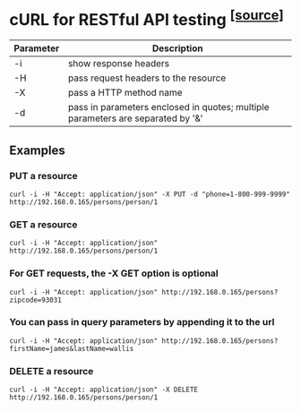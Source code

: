 # cURL for RESTful API testing <sup>[[source]](http://blogs.plexibus.com/2009/01/15/rest-esting-with-curl)</sup>

Parameter | Description
--------- | -----------
-i        | show response headers
-H        | pass request headers to the resource
-X        | pass a HTTP method name
-d        | pass in parameters enclosed in quotes; multiple parameters are separated by '&'

## Examples

### PUT a resource

```
curl -i -H "Accept: application/json" -X PUT -d "phone=1-800-999-9999" http://192.168.0.165/persons/person/1
```

### GET a resource

```
curl -i -H "Accept: application/json" http://192.168.0.165/persons/person/1
```

### For GET requests, the -X GET option is optional

```
curl -i -H "Accept: application/json" http://192.168.0.165/persons?zipcode=93031
```

### You can pass in query parameters by appending it to the url

```
curl -i -H "Accept: application/json" http://192.168.0.165/persons?firstName=james&lastName=wallis
```

### DELETE a resource

```
curl -i -H "Accept: application/json" -X DELETE http://192.168.0.165/persons/person/1
```
